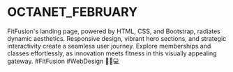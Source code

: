 # OCTANET_FEBRUARY
FitFusion's landing page, powered by HTML, CSS, and Bootstrap, radiates dynamic aesthetics. Responsive design, vibrant hero sections, and strategic interactivity create a seamless user journey. Explore memberships and classes effortlessly, as innovation meets fitness in this visually appealing gateway. #FitFusion #WebDesign 🏋️‍♂️💻
